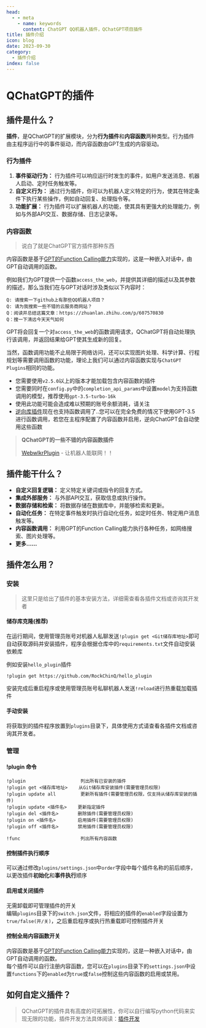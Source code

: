 ```yaml
---
head:
  - - meta
    - name: keywords
      content: ChatGPT QQ机器人插件，QChatGPT项目插件
title: 插件介绍
icon: blog
date: 2023-09-30
category:
  - 插件介绍
index: false
---
```


# QChatGPT的插件

## 插件是什么？

**插件**，是QChatGPT的扩展模块，分为**行为插件**和**内容函数**两种类型。行为插件由主程序运行中的事件驱动，而内容函数由GPT生成的内容驱动。

### 行为插件

1. **事件驱动行为：** 行为插件可以响应运行时发生的事件，如用户发送消息、机器人启动、定时任务触发等。
2. **自定义行为：** 通过行为插件，你可以为机器人定义特定的行为，使其在特定条件下执行某些操作，例如自动回复、处理指令等。
3. **功能扩展：** 行为插件可以扩展机器人的功能，使其具有更强大的处理能力，例如与外部API交互、数据存储、日志记录等。

### 内容函数

> 说白了就是ChatGPT官方插件那种东西

内容函数是基于[GPT的Function Calling能力](https://platform.openai.com/docs/guides/gpt/function-calling)实现的，这是一种嵌入对话中，由GPT自动调用的函数。  

例如我们为GPT提供一个函数`access_the_web`，并提供其详细的描述以及其参数的描述，那么当我们在与GPT对话时涉及类似以下内容时：

```
Q: 请搜索一下github上有那些QQ机器人项目？
Q: 请为我搜索一些不错的云服务商网站？
Q：阅读并总结这篇文章：https://zhuanlan.zhihu.com/p/607570830
Q：搜一下清远今天天气如何
```

GPT将会回复一个对`access_the_web`的函数调用请求，QChatGPT将自动处理执行该调用，并返回结果给GPT使其生成新的回复。

当然，函数调用功能不止局限于网络访问，还可以实现图片处理、科学计算、行程规划等需要调用函数的功能，理论上我们可以通过内容函数实现与`ChatGPT Plugins`相同的功能。

- 您需要使用`v2.5.0`以上的版本才能加载包含内容函数的插件
- 您需要同时在`config.py`中的`completion_api_params`中设置`model`为支持函数调用的模型，推荐使用`gpt-3.5-turbo-16k`
- 使用此功能可能会造成难以预期的账号余额消耗，请关注
- [逆向库插件](https://github.com/RockChinQ/revLibs)现在也支持函数调用了..您可以在完全免费的情况下使用GPT-3.5进行函数调用，若您在主程序配置了内容函数并启用，逆向ChatGPT会自动使用这些函数

> **QChatGPT的一些不错的内容函数插件**
>
> [WebwlkrPlugin](https://github.com/RockChinQ/WebwlkrPlugin) - 让机器人能联网！！

## 插件能干什么？

- **自定义回复逻辑：** 定义特定关键词或指令的回复方式。
- **集成外部服务：** 与外部API交互，获取信息或执行操作。
- **数据存储和检索：** 将数据存储在数据库中，并能够检索和更新。
- **自动化任务：** 在特定事件触发时执行自动化任务，如定时任务、特定用户消息触发等。
- **内容函数调用：** 利用GPT的Function Calling能力执行各种任务，如网络搜索、图片处理等。
- **更多……**

## 插件怎么用？

### 安装

> 这里只是给出了插件的基本安装方法，详细需查看各插件文档或咨询其开发者

#### 储存库克隆(推荐)

在运行期间，使用管理员账号对机器人私聊发送`!plugin get <Git储存库地址>`即可自动获取源码并安装插件，程序会根据仓库中的`requirements.txt`文件自动安装依赖库  

例如安装`hello_plugin`插件
```
!plugin get https://github.com/RockChinQ/hello_plugin
```

安装完成后重启程序或使用管理员账号私聊机器人发送`!reload`进行热重载加载插件

#### 手动安装

将获取到的插件程序放置到`plugins`目录下，具体使用方式请查看各插件文档或咨询其开发者。

### 管理

#### !plugin 命令

```
!plugin                    列出所有已安装的插件
!plugin get <储存库地址>    从Git储存库安装插件(需要管理员权限)
!plugin update all         更新所有插件(需要管理员权限，仅支持从储存库安装的插件)
!plugin update <插件名>    更新指定插件
!plugin del <插件名>       删除插件(需要管理员权限)
!plugin on <插件名>        启用插件(需要管理员权限)
!plugin off <插件名>       禁用插件(需要管理员权限)

!func                      列出所有内容函数
```

#### 控制插件执行顺序

可以通过修改`plugins/settings.json`中`order`字段中每个插件名称的前后顺序，以更改插件**初始化**和**事件执行**顺序

#### 启用或关闭插件

无需卸载即可管理插件的开关  
编辑`plugins`目录下的`switch.json`文件，将相应的插件的`enabled`字段设置为`true/false(开/关)`，之后重启程序或执行热重载即可控制插件开关

#### 控制全局内容函数开关

内容函数是基于[GPT的Function Calling能力](https://platform.openai.com/docs/guides/gpt/function-calling)实现的，这是一种嵌入对话中，由GPT自动调用的函数。  
每个插件可以自行注册内容函数，您可以在`plugins`目录下的`settings.json`中设置`functions`下的`enabled`为`true`或`false`控制这些内容函数的启用或禁用。

## 如何自定义插件？

> QChatGPT的插件具有高度的可拓展性，你可以自行编写python代码来实现无限的功能，插件开发方法具体阅读：[插件开发](/posts/PluginsDevelop.html)

